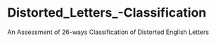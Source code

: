 # Distorted_Letters_-Classification
An Assessment of 26-ways Classification of Distorted English Letters
